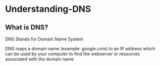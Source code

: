 # Understanding-DNS

## What is DNS?

DNS Stands for Domain Name System

DNS maps a domain name (example: google.com) to an IP address which can be used by your computer to find the webserver or resources associated with the domain name
